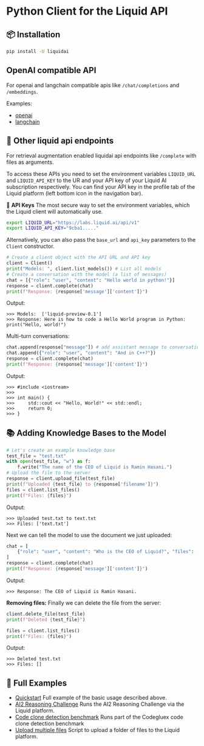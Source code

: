 # Python Client for the Liquid API

## 📦 Installation
```bash
pip install -U liquidai
```

## OpenAI compatible API
For openai and langchain compatible apis like `/chat/completions` and `/embeddings`. 

Examples:
- [openai](https://github.com/Liquid4All/liquid_client/tree/main/examples/openai/chat_completion.ipynb)
- [langchain](https://github.com/Liquid4All/liquid_client/tree/main/examples/langchain/chat_openai.ipynb)

## 💬 Other liquid api endpoints
For retrieval augmentation enabled liquidai api endpoints like `/complete` with files as arguments.

To access these APIs you need to set the environment variables `LIQUID_URL` and `LIQUID_API_KEY` to the UR and your API key of your Liquid AI subscription respectively.
You can find your API key in the profile tab of the Liquid platform (left bottom icon in the navigation bar).

🔐 **API Keys** The most secure way to set the environment variables, which the Liquid client will automatically use.
```bash
export LIQUID_URL="https://labs.liquid.ai/api/v1"
export LIQUID_API_KEY="9cba1....."
```

Alternatively, you can also pass the `base_url` and `api_key` parameters to the `Client` constructor.
```python
# Create a client object with the API URL and API key
client = Client()
print("Models: ", client.list_models()) # List all models
# Create a conversation with the model (a list of messages)
chat = [{"role": "user", "content": "Hello world in python!"}]
response = client.complete(chat)
print(f"Response: {response['message']['content']}")
```
Output:
```
>>> Models:  ['liquid-preview-0.1']
>>> Response: Here is how to code a Hello World program in Python: print("Hello, world!")
```

Multi-turn conversations:
```python
chat.append(response["message"]) # add assistant message to conversation
chat.append({"role": "user", "content": "And in C++?"})
response = client.complete(chat)
print(f"Response: {response['message']['content']}")
```

Output:
```
>>> #include <iostream>
>>> 
>>> int main() {
>>>     std::cout << "Hello, World!" << std::endl;
>>>     return 0;
>>> }
```

## 📚 Adding Knowledge Bases to the Model
```python
# Let's create an example knowledge base
test_file = "test.txt"
with open(test_file, "w") as f:
    f.write("The name of the CEO of Liquid is Ramin Hasani.")
# Upload the file to the server
response = client.upload_file(test_file)
print(f"Uploaded {test_file} to {response['filename']}")
files = client.list_files()
print(f"Files: {files}")
```

Output:
```
>>> Uploaded test.txt to text.txt
>>> Files: ['text.txt']
```

Next we can tell the model to use the document we just uploaded:

```python
chat = [
    {"role": "user", "content": "Who is the CEO of Liquid?", "files": ["test.txt"]}
]
response = client.complete(chat)
print(f"Response: {response['message']['content']}")
```
Output:
```
>>> Response: The CEO of Liquid is Ramin Hasani.
```

**Removing files:** Finally we can delete the file from the server:

```python
client.delete_file(test_file)
print(f"Deleted {test_file}")

files = client.list_files()
print(f"Files: {files}")
```
Output:
```
>>> Deleted test.txt
>>> Files: []
```

## 📌 Full Examples

- [Quickstart](https://github.com/Liquid4All/liquid_client/tree/main/examples/liquid_api.ipynb) Full example of the basic usage described above.
- [AI2 Reasoning Challenge](https://github.com/Liquid4All/liquid_client/tree/main/examples/evals/run_ai2rc.py) Runs the AI2 Reasoning Challenge via the Liquid platform.
- [Code clone detection benchmark](https://github.com/Liquid4All/liquid_client/blob/main/examples/evals/code_clone_detection.py) Runs part of the Codegluex code clone detection benchmark
- [Upload multiple files](https://github.com/Liquid4All/liquid_client/tree/main/examples/upload_folder.py) Script to upload a folder of files to the Liquid platform.

